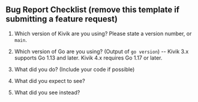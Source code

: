 ## Bug Report Checklist (remove this template if submitting a feature request)

1. Which version of Kivik are you using? Please state a version number, or `main`.

2. Which version of Go are you using? (Output of `go version`) -- Kivik 3.x supports Go 1.13 and later. Kivik 4.x requires Go 1.17 or later.

3. What did you do? (Include your code if possible)

4. What did you expect to see?

5. What did you see instead?
